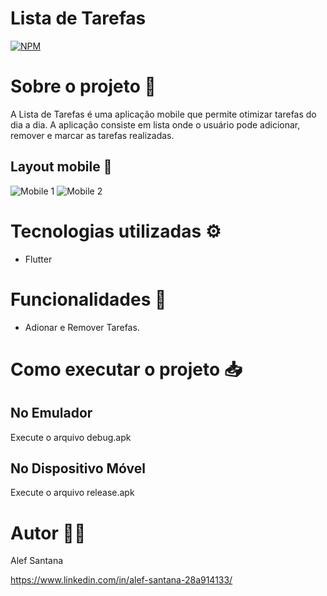 # Lista de Tarefas
[![NPM](https://img.shields.io/npm/l/react)](https://github.com/alefsantana/lista_tarefas/blob/master/LICENSE) 

# Sobre o projeto 📁

A Lista de Tarefas é uma aplicação mobile que permite otimizar tarefas do dia a dia.
A aplicação consiste em lista onde o usuário pode adicionar, remover e marcar as tarefas realizadas.

## Layout mobile 📱
![Mobile 1](https://github.com/alefsantana/assets/blob/main/Sequ%C3%AAncia%2001_8.gif) ![Mobile 2](https://github.com/alefsantana/assets/blob/main/lista_tarefas.png)

# Tecnologias utilizadas ⚙️

- Flutter


# Funcionalidades 📌

- Adionar e Remover Tarefas. 


# Como executar o projeto 📥
## No Emulador
Execute o arquivo debug.apk

## No Dispositivo Móvel  
Execute o arquivo release.apk


# Autor 👨‍🎓

Alef Santana 

https://www.linkedin.com/in/alef-santana-28a914133/
